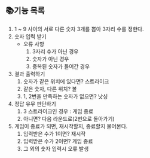 ## 📚기능 목록

1. 1 ~ 9 사이의 서로 다른 숫자 3개를 뽑아 3자리 수를 정한다.
2. 숫자 입력 받기
    - 오류 사항
      1. 3자리 수가 아닌 경우
      2. 숫자가 아닌 경우
      3. 중복된 숫자가 들어간 경우
3. 결과 출력하기
   1. 숫자가 같은 위치에 있다면? 스트라이크
   2. 같은 숫자, 다른 위치? 볼
   3. 1, 2번을 만족하는 숫자가 없으면? 낫싱
4. 정답 유무 판단하기
   1. 3 스트라이크인 경우 : 게임 종료
   2. 아니면? 다음 라운드로(2번으로 돌아가기)
5. 게임이 종료가 되면, 재시작할지, 종료할지 물어본다.
   1. 입력받은 수가 1이면? 재시작
   2. 입력받은 수가 2이면? 게임 종료
   3. 그 외의 숫자 입력시 오류 발생
